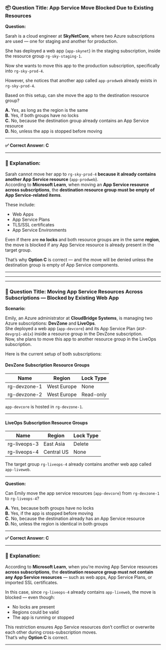 ### 📦 Question Title: App Service Move Blocked Due to Existing Resources

**Question:**

Sarah is a cloud engineer at **SkyNetCore**, where two Azure subscriptions are used — one for staging and another for production.

She has deployed a web app (`app-skynet`) in the staging subscription, inside the resource group `rg-sky-staging-1`.

Now she wants to move this app to the production subscription, specifically into `rg-sky-prod-4`.

However, she notices that another app called `app-prodweb` already exists in `rg-sky-prod-4`.

Based on this setup, can she move the app to the destination resource group?

**A.** Yes, as long as the region is the same  
**B.** Yes, if both groups have no locks  
**C.** No, because the destination group already contains an App Service resource  
**D.** No, unless the app is stopped before moving  

---

**✅ Correct Answer: C**

---

### 🧠 Explanation:

Sarah cannot move her app to `rg-sky-prod-4` **because it already contains another App Service resource** (`app-prodweb`).  
According to **Microsoft Learn**, when moving an **App Service resource across subscriptions**, the **destination resource group must be empty of App Service-related items**.  

These include:
- Web Apps  
- App Service Plans  
- TLS/SSL certificates  
- App Service Environments  

Even if there are **no locks** and both resource groups are in the same **region**, the move is blocked if any App Service resource is already present in the target group.  

That’s why **Option C** is correct — and the move will be denied unless the destination group is empty of App Service components.

---
---
---

### 🧭 Question Title: Moving App Service Resources Across Subscriptions — Blocked by Existing Web App

**Scenario:**

Emily, an Azure administrator at **CloudBridge Systems**, is managing two Azure subscriptions: **DevZone** and **LiveOps**.  
She deployed a web app (`app-devcore`) and its App Service Plan (`ASP-devgrp1-ab1x`) inside a resource group in the DevZone subscription.  
Now, she plans to move this app to another resource group in the LiveOps subscription.

Here is the current setup of both subscriptions:

#### DevZone Subscription Resource Groups

| Name            | Region       | Lock Type |
|-----------------|--------------|-----------|
| rg-devzone-1    | West Europe  | None      |
| rg-devzone-2    | West Europe  | Read-only |

`app-devcore` is hosted in `rg-devzone-1`.

---

#### LiveOps Subscription Resource Groups

| Name             | Region      | Lock Type |
|------------------|-------------|-----------|
| rg-liveops-3     | East Asia   | Delete    |
| rg-liveops-4     | Central US  | None      |

The target group `rg-liveops-4` already contains another web app called `app-liveweb`.

---

**Question:**

Can Emily move the app service resources (`app-devcore`) from `rg-devzone-1` to `rg-liveops-4`?

**A.** Yes, because both groups have no locks  
**B.** Yes, if the app is stopped before moving  
**C.** No, because the destination already has an App Service resource  
**D.** No, unless the region is identical in both groups

---

**✅ Correct Answer: C**

---

### 🧠 Explanation:

According to **Microsoft Learn**, when you're moving App Service resources **across subscriptions**, the **destination resource group must not contain any App Service resources** — such as web apps, App Service Plans, or imported SSL certificates.

In this case, since `rg-liveops-4` already contains `app-liveweb`, the move is blocked — even though:
- No locks are present
- Regions could be valid
- The app is running or stopped

This restriction ensures App Service resources don’t conflict or overwrite each other during cross-subscription moves.  
That’s why **Option C** is correct.

---
